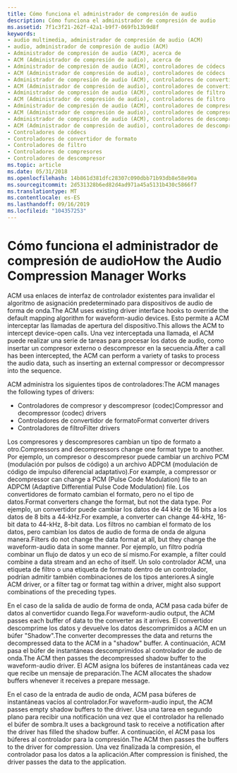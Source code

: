 ```yaml
---
title: Cómo funciona el administrador de compresión de audio
description: Cómo funciona el administrador de compresión de audio
ms.assetid: 7f1c3f21-262f-42a1-b9f7-069fb13b9d8f
keywords:
- audio multimedia, administrador de compresión de audio (ACM)
- audio, administrador de compresión de audio (ACM)
- Administrador de compresión de audio (ACM), acerca de
- ACM (Administrador de compresión de audio), acerca de
- Administrador de compresión de audio (ACM), controladores de códecs
- ACM (Administrador de compresión de audio), controladores de códecs
- Administrador de compresión de audio (ACM), controladores de convertidor de formato
- ACM (Administrador de compresión de audio), controladores de convertidor de formato
- Administrador de compresión de audio (ACM), controladores de filtro
- ACM (Administrador de compresión de audio), controladores de filtro
- Administrador de compresión de audio (ACM), controladores de compresores
- ACM (Administrador de compresión de audio), controladores de compresores
- Administrador de compresión de audio (ACM), controladores de descompresor
- ACM (Administrador de compresión de audio), controladores de descompresor
- Controladores de códecs
- Controladores de convertidor de formato
- Controladores de filtro
- Controladores de compresores
- Controladores de descompresor
ms.topic: article
ms.date: 05/31/2018
ms.openlocfilehash: 14b861d381dfc28307c090dbb71b93db8e58e90a
ms.sourcegitcommit: 2d531328b6ed82d4ad971a45a5131b430c5866f7
ms.translationtype: MT
ms.contentlocale: es-ES
ms.lasthandoff: 09/16/2019
ms.locfileid: "104357253"
---
```

# <a name="how-the-audio-compression-manager-works"></a><span data-ttu-id="04d37-122">Cómo funciona el administrador de compresión de audio</span><span class="sxs-lookup"><span data-stu-id="04d37-122">How the Audio Compression Manager Works</span></span>

<span data-ttu-id="04d37-123">ACM usa enlaces de interfaz de controlador existentes para invalidar el algoritmo de asignación predeterminado para dispositivos de audio de forma de onda.</span><span class="sxs-lookup"><span data-stu-id="04d37-123">The ACM uses existing driver interface hooks to override the default mapping algorithm for waveform-audio devices.</span></span> <span data-ttu-id="04d37-124">Esto permite a ACM interceptar las llamadas de apertura del dispositivo.</span><span class="sxs-lookup"><span data-stu-id="04d37-124">This allows the ACM to intercept device-open calls.</span></span> <span data-ttu-id="04d37-125">Una vez interceptada una llamada, el ACM puede realizar una serie de tareas para procesar los datos de audio, como insertar un compresor externo o descompresor en la secuencia.</span><span class="sxs-lookup"><span data-stu-id="04d37-125">After a call has been intercepted, the ACM can perform a variety of tasks to process the audio data, such as inserting an external compressor or decompressor into the sequence.</span></span>

<span data-ttu-id="04d37-126">ACM administra los siguientes tipos de controladores:</span><span class="sxs-lookup"><span data-stu-id="04d37-126">The ACM manages the following types of drivers:</span></span>

-   <span data-ttu-id="04d37-127">Controladores de compresor y descompresor (codec)</span><span class="sxs-lookup"><span data-stu-id="04d37-127">Compressor and decompressor (codec) drivers</span></span>
-   <span data-ttu-id="04d37-128">Controladores de convertidor de formato</span><span class="sxs-lookup"><span data-stu-id="04d37-128">Format converter drivers</span></span>
-   <span data-ttu-id="04d37-129">Controladores de filtro</span><span class="sxs-lookup"><span data-stu-id="04d37-129">Filter drivers</span></span>

<span data-ttu-id="04d37-130">Los compresores y descompresores cambian un tipo de formato a otro.</span><span class="sxs-lookup"><span data-stu-id="04d37-130">Compressors and decompressors change one format type to another.</span></span> <span data-ttu-id="04d37-131">Por ejemplo, un compresor o descompresor puede cambiar un archivo PCM (modulación por pulsos de código) a un archivo ADPCM (modulación de código de impulso diferencial adaptativo).</span><span class="sxs-lookup"><span data-stu-id="04d37-131">For example, a compressor or decompressor can change a PCM (Pulse Code Modulation) file to an ADPCM (Adaptive Differential Pulse Code Modulation) file.</span></span> <span data-ttu-id="04d37-132">Los convertidores de formato cambian el formato, pero no el tipo de datos.</span><span class="sxs-lookup"><span data-stu-id="04d37-132">Format converters change the format, but not the data type.</span></span> <span data-ttu-id="04d37-133">Por ejemplo, un convertidor puede cambiar los datos de 44 kHz de 16 bits a los datos de 8 bits a 44-kHz.</span><span class="sxs-lookup"><span data-stu-id="04d37-133">For example, a converter can change 44-kHz, 16-bit data to 44-kHz, 8-bit data.</span></span> <span data-ttu-id="04d37-134">Los filtros no cambian el formato de los datos, pero cambian los datos de audio de forma de onda de alguna manera.</span><span class="sxs-lookup"><span data-stu-id="04d37-134">Filters do not change the data format at all, but they change the waveform-audio data in some manner.</span></span> <span data-ttu-id="04d37-135">Por ejemplo, un filtro podría combinar un flujo de datos y un eco de sí mismo.</span><span class="sxs-lookup"><span data-stu-id="04d37-135">For example, a filter could combine a data stream and an echo of itself.</span></span> <span data-ttu-id="04d37-136">Un solo controlador ACM, una etiqueta de filtro o una etiqueta de formato dentro de un controlador, podrían admitir también combinaciones de los tipos anteriores.</span><span class="sxs-lookup"><span data-stu-id="04d37-136">A single ACM driver, or a filter tag or format tag within a driver, might also support combinations of the preceding types.</span></span>

<span data-ttu-id="04d37-137">En el caso de la salida de audio de forma de onda, ACM pasa cada búfer de datos al convertidor cuando llega.</span><span class="sxs-lookup"><span data-stu-id="04d37-137">For waveform-audio output, the ACM passes each buffer of data to the converter as it arrives.</span></span> <span data-ttu-id="04d37-138">El convertidor descomprime los datos y devuelve los datos descomprimidos a ACM en un búfer "Shadow".</span><span class="sxs-lookup"><span data-stu-id="04d37-138">The converter decompresses the data and returns the decompressed data to the ACM in a "shadow" buffer.</span></span> <span data-ttu-id="04d37-139">A continuación, ACM pasa el búfer de instantáneas descomprimidos al controlador de audio de onda.</span><span class="sxs-lookup"><span data-stu-id="04d37-139">The ACM then passes the decompressed shadow buffer to the waveform-audio driver.</span></span> <span data-ttu-id="04d37-140">El ACM asigna los búferes de instantáneas cada vez que recibe un mensaje de preparación.</span><span class="sxs-lookup"><span data-stu-id="04d37-140">The ACM allocates the shadow buffers whenever it receives a prepare message.</span></span>

<span data-ttu-id="04d37-141">En el caso de la entrada de audio de onda, ACM pasa búferes de instantáneas vacíos al controlador.</span><span class="sxs-lookup"><span data-stu-id="04d37-141">For waveform-audio input, the ACM passes empty shadow buffers to the driver.</span></span> <span data-ttu-id="04d37-142">Usa una tarea en segundo plano para recibir una notificación una vez que el controlador ha rellenado el búfer de sombra.</span><span class="sxs-lookup"><span data-stu-id="04d37-142">It uses a background task to receive a notification after the driver has filled the shadow buffer.</span></span> <span data-ttu-id="04d37-143">A continuación, el ACM pasa los búferes al controlador para la compresión.</span><span class="sxs-lookup"><span data-stu-id="04d37-143">The ACM then passes the buffers to the driver for compression.</span></span> <span data-ttu-id="04d37-144">Una vez finalizada la compresión, el controlador pasa los datos a la aplicación.</span><span class="sxs-lookup"><span data-stu-id="04d37-144">After compression is finished, the driver passes the data to the application.</span></span>

 

 




